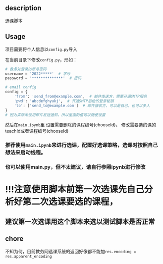 ## description

选课脚本

## Usage

项目需要将个人信息以`config.py`导入

在当前目录下修改`config.py`，形如：

```python
# 教务处登录的账号密码
username = '2022*****'  # 学号
password = '**************'  # 密码

# email config
config = {
    'from': 'send_from@example.com',  # 邮件发送方，需要开通SMTP服务
    'pwd': 'abcdefghyukj',  # 开通SMTP后给的登录秘钥
    'to': ['send_to@example.com']  # 邮件接收方，可以是自己，也可以多人
}
# 因为实际未使用邮件发送通知，所以里面的值可以随便设置
```
然后在`main.ipymb`里
设置需要删除的课程编号(chooseId)，
修改需要选的课的teachId或者课程编号(chooseId)

### 推荐使用`main.ipynb`来进行选课，配置好选课策略，选课时按照自己想法来启动线程。
### 也可以使用main.py，但不太建议，请自行参照ipynb进行修改

# !!!注意使用脚本前第一次选课先自己分析好第二次选课要选的课程，
## 建议第一次选课用这个脚本来选以测试脚本是否正常


## chore
不知为何，目前教务网选课系统的返回好像都不能加`res.encoding = res.apparent_encoding`

